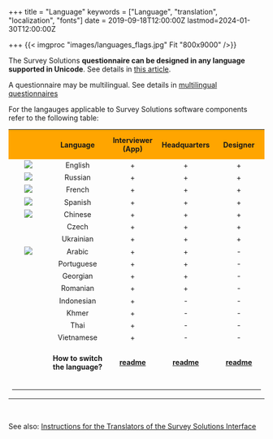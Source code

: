 +++
title = "Language"
keywords = ["Language", "translation", "localization", "fonts"]
date = 2019-09-18T12:00:00Z
lastmod=2024-01-30T12:00:00Z

+++
{{< imgproc "images/languages_flags.jpg" Fit "800x9000" />}}

The Survey Solutions **questionnaire can be designed in any language supported in Unicode**.
See details in [this article](/faq/which-languages-can-be-used/).

A questionnaire may be multilingual. See details in [multilingual questionnaires](/questionnaire-designer/toolbar/multilingual-questionnaires/)

For the langauges applicable to Survey Solutions software components refer to the following table:

<TABLE class="table-hover table-striped" width=800>
  <TR align=center>
    <TH bgcolor="Orange" width=64></TH>
    <TH bgcolor="Orange"><BR>Language<BR><BR></TH>
    <TH bgcolor="Orange" width=20%>Interviewer (App)</TH>
    <TH bgcolor="Orange" width=20%>Headquarters</TH>
    <TH bgcolor="Orange" width=20%>Designer</TH>
  </TR>

  <TR align=center>
    <TD>
      <A href="https://www.un.org/en/our-work/official-languages#:~:text=There%20are%20six%20official%20languages%20of%20the%20UN.%20These%20are%20Arabic%2C%20Chinese%2C%20English%2C%20French%2C%20Russian%20and%20Spanish.">
      <img src="images/un.ico">
      </A>
    </TD>
    <TD>English</TD>
    <TD>+</TD>
    <TD>+</TD>
    <TD>+</TD>
  </TR>

  <TR align=center><TD><A href="https://www.un.org/en/our-work/official-languages#:~:text=There%20are%20six%20official%20languages%20of%20the%20UN.%20These%20are%20Arabic%2C%20Chinese%2C%20English%2C%20French%2C%20Russian%20and%20Spanish."><img src="images/un.ico"></A></TD><TD>Russian<TD>+<TD>+<TD>+</TR>
  <TR align=center><TD><A href="https://www.un.org/en/our-work/official-languages#:~:text=There%20are%20six%20official%20languages%20of%20the%20UN.%20These%20are%20Arabic%2C%20Chinese%2C%20English%2C%20French%2C%20Russian%20and%20Spanish."><img src="images/un.ico" width=16></A></TD><TD>French</TD><TD>+<TD>+<TD>+</TR>
  <TR align=center><TD><A href="https://www.un.org/en/our-work/official-languages#:~:text=There%20are%20six%20official%20languages%20of%20the%20UN.%20These%20are%20Arabic%2C%20Chinese%2C%20English%2C%20French%2C%20Russian%20and%20Spanish."><img src="images/un.ico"></A></TD><TD>Spanish<TD>+<TD>+<TD>+</TR>
  <TR align=center><TD><A href="https://www.un.org/en/our-work/official-languages#:~:text=There%20are%20six%20official%20languages%20of%20the%20UN.%20These%20are%20Arabic%2C%20Chinese%2C%20English%2C%20French%2C%20Russian%20and%20Spanish."><img src="images/un.ico"></A></TD><TD>Chinese<TD>+<TD>+<TD>+</TR>
  <TR align=center><TD><IMG src="images/blank16x16.png"></TD><TD>Czech<TD>+<TD>+<TD>+</TR>
  <TR align=center><TD><IMG src="images/blank16x16.png"></TD><TD>Ukrainian<TD>+<TD>+<TD>+</TR>

  <TR align=center><TD><A href="https://www.un.org/en/our-work/official-languages#:~:text=There%20are%20six%20official%20languages%20of%20the%20UN.%20These%20are%20Arabic%2C%20Chinese%2C%20English%2C%20French%2C%20Russian%20and%20Spanish."><img src="images/un.ico"></A></TD><TD>Arabic<TD>+<TD>+<TD>-</TR>
  <TR align=center><TD><IMG src="images/blank16x16.png"></TD><TD>Portuguese<TD>+<TD>+<TD>-</TR>
  <TR align=center><TD><IMG src="images/blank16x16.png"></TD><TD>Georgian<TD>+<TD>+<TD>-</TR>
  <TR align=center><TD><IMG src="images/blank16x16.png"></TD><TD>Romanian<TD>+<TD>+<TD>-</TR>

  <TR align=center><TD><IMG src="images/blank16x16.png"></TD><TD>Indonesian<TD>+<TD>-<TD>-</TR>
  <TR align=center><TD><IMG src="images/blank16x16.png"></TD><TD>Khmer<TD>+<TD>-<TD>-</TR>
  <TR align=center><TD><IMG src="images/blank16x16.png"></TD><TD>Thai<TD>+<TD>-<TD>-</TR>
  <TR align=center><TD><IMG src="images/blank16x16.png"></TD><TD>Vietnamese<TD>+<TD>-<TD>-</TR>

<TR align=center>
  <TD></TD>
  <TD><BR><B>How to switch the language?</B><BR><BR>
  <TD><A href="/interviewer/config/interface-localization/"><B>readme</B></A>
  <TD><A href="/headquarters/config/changing-the-interface-language/"><B>readme</B></A>
  <TD><A href="/headquarters/config/changing-the-interface-language/"><B>readme</B></A></TR>
<TR><TD colspan="5"><HR></TD></TR>
</TABLE>
<BR>
<P>See also: <A href="/faq/instructions-for-translators/">Instructions for the Translators of the Survey Solutions Interface</A></P>